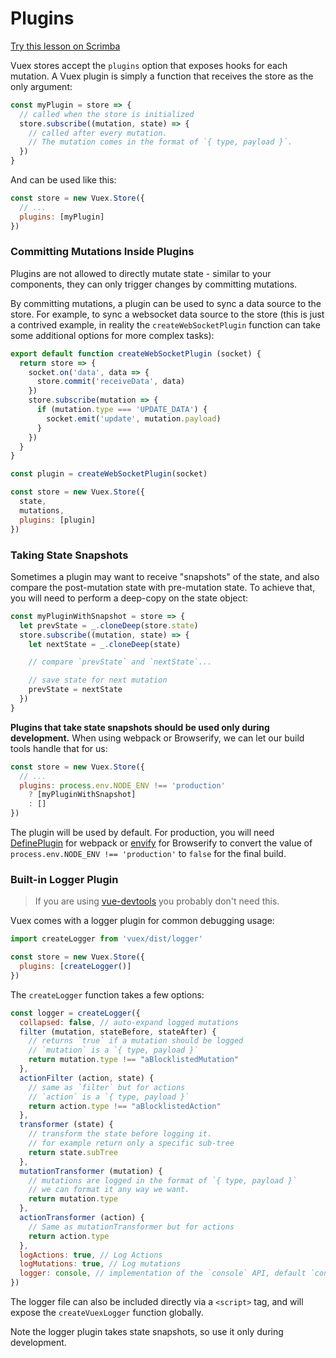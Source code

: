 # Plugins

<div class="scrimba"><a href="https://scrimba.com/p/pnyzgAP/cvp8ZkCR" target="_blank" rel="noopener noreferrer">Try this lesson on Scrimba</a></div>

Vuex stores accept the `plugins` option that exposes hooks for each mutation. A Vuex plugin is simply a function that receives the store as the only argument:

``` js
const myPlugin = store => {
  // called when the store is initialized
  store.subscribe((mutation, state) => {
    // called after every mutation.
    // The mutation comes in the format of `{ type, payload }`.
  })
}
```

And can be used like this:

``` js
const store = new Vuex.Store({
  // ...
  plugins: [myPlugin]
})
```

### Committing Mutations Inside Plugins

Plugins are not allowed to directly mutate state - similar to your components, they can only trigger changes by committing mutations.

By committing mutations, a plugin can be used to sync a data source to the store. For example, to sync a websocket data source to the store (this is just a contrived example, in reality the `createWebSocketPlugin` function can take some additional options for more complex tasks):

``` js
export default function createWebSocketPlugin (socket) {
  return store => {
    socket.on('data', data => {
      store.commit('receiveData', data)
    })
    store.subscribe(mutation => {
      if (mutation.type === 'UPDATE_DATA') {
        socket.emit('update', mutation.payload)
      }
    })
  }
}
```

``` js
const plugin = createWebSocketPlugin(socket)

const store = new Vuex.Store({
  state,
  mutations,
  plugins: [plugin]
})
```

### Taking State Snapshots

Sometimes a plugin may want to receive "snapshots" of the state, and also compare the post-mutation state with pre-mutation state. To achieve that, you will need to perform a deep-copy on the state object:

``` js
const myPluginWithSnapshot = store => {
  let prevState = _.cloneDeep(store.state)
  store.subscribe((mutation, state) => {
    let nextState = _.cloneDeep(state)

    // compare `prevState` and `nextState`...

    // save state for next mutation
    prevState = nextState
  })
}
```

**Plugins that take state snapshots should be used only during development.** When using webpack or Browserify, we can let our build tools handle that for us:

``` js
const store = new Vuex.Store({
  // ...
  plugins: process.env.NODE_ENV !== 'production'
    ? [myPluginWithSnapshot]
    : []
})
```

The plugin will be used by default. For production, you will need [DefinePlugin](https://webpack.js.org/plugins/define-plugin/) for webpack or [envify](https://github.com/hughsk/envify) for Browserify to convert the value of `process.env.NODE_ENV !== 'production'` to `false` for the final build.

### Built-in Logger Plugin

> If you are using [vue-devtools](https://github.com/vuejs/vue-devtools) you probably don't need this.

Vuex comes with a logger plugin for common debugging usage:

``` js
import createLogger from 'vuex/dist/logger'

const store = new Vuex.Store({
  plugins: [createLogger()]
})
```

The `createLogger` function takes a few options:

``` js
const logger = createLogger({
  collapsed: false, // auto-expand logged mutations
  filter (mutation, stateBefore, stateAfter) {
    // returns `true` if a mutation should be logged
    // `mutation` is a `{ type, payload }`
    return mutation.type !== "aBlocklistedMutation"
  },
  actionFilter (action, state) {
    // same as `filter` but for actions
    // `action` is a `{ type, payload }`
    return action.type !== "aBlocklistedAction"
  },
  transformer (state) {
    // transform the state before logging it.
    // for example return only a specific sub-tree
    return state.subTree
  },
  mutationTransformer (mutation) {
    // mutations are logged in the format of `{ type, payload }`
    // we can format it any way we want.
    return mutation.type
  },
  actionTransformer (action) {
    // Same as mutationTransformer but for actions
    return action.type
  },
  logActions: true, // Log Actions
  logMutations: true, // Log mutations
  logger: console, // implementation of the `console` API, default `console`
})
```

The logger file can also be included directly via a `<script>` tag, and will expose the `createVuexLogger` function globally.

Note the logger plugin takes state snapshots, so use it only during development.

